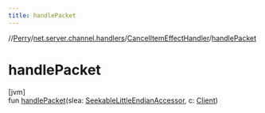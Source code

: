 ```yaml
---
title: handlePacket
---
```

//[Perry](../../../index.html)/[net.server.channel.handlers](../index.html)/[CancelItemEffectHandler](index.html)/[handlePacket](handle-packet.html)



# handlePacket



[jvm]\
fun [handlePacket](handle-packet.html)(slea: [SeekableLittleEndianAccessor](../../tools.data.input/-seekable-little-endian-accessor/index.html), c: [Client](../../client/-client/index.html))




